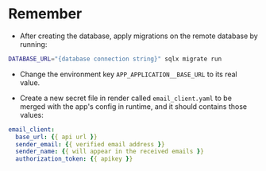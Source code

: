 # Remember

- After creating the database, apply migrations on the remote database by running:
```sh
DATABASE_URL="{database connection string}" sqlx migrate run
```

- Change the environment key `APP_APPLICATION__BASE_URL` to its real value.

- Create a new secret file in render called `email_client.yaml` to be merged with the app's config in runtime, and it should contains those values:

```yaml
email_client:
  base_url: {{ api url }}
  sender_email: {{ verified email address }}
  sender_name: {{ will appear in the received emails }}
  authorization_token: {{ apikey }}
```